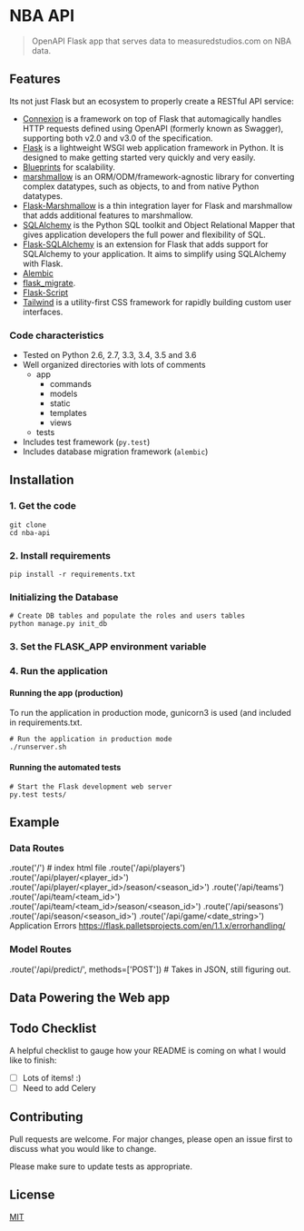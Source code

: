 # NBA API

> OpenAPI Flask app that serves data to measuredstudios.com on NBA data.

## Features

Its not just Flask but an ecosystem to properly create a RESTful API service:

- [Connexion](https://connexion.readthedocs.io/en/latest/index.html) is a framework on top of Flask that automagically handles HTTP requests defined using OpenAPI (formerly known as Swagger), supporting both v2.0 and v3.0 of the specification.
- [Flask](https://flask.palletsprojects.com/en/1.1.x/) is a lightweight WSGI web application framework in Python. It is designed to make getting started very quickly and very easily.
- [Blueprints](https://flask.palletsprojects.com/en/1.0.x/blueprints/) for scalability.
- [marshmallow](https://marshmallow.readthedocs.io/en/stable/) is an ORM/ODM/framework-agnostic library for converting complex datatypes, such as objects, to and from native Python datatypes.
- [Flask-Marshmallow](https://flask-marshmallow.readthedocs.io/en/latest/) is a thin integration layer for Flask and marshmallow that adds additional features to marshmallow.
- [SQLAlchemy](https://www.sqlalchemy.org/library.html) is the Python SQL toolkit and Object Relational Mapper that gives application developers the full power and flexibility of SQL.
- [Flask-SQLAlchemy](https://flask-sqlalchemy.palletsprojects.com/en/2.x/) is an extension for Flask that adds support for SQLAlchemy to your application. It aims to simplify using SQLAlchemy with Flask.
- [Alembic](http://alembic.zzzcomputing.com/)
- [flask_migrate](https://flask-migrate.readthedocs.io/en/latest/).
- [Flask-Script](https://flask-script.readthedocs.io/)
- [Tailwind](https://tailwindcss.com/) is a utility-first CSS framework for rapidly building custom user interfaces.

### Code characteristics

- Tested on Python 2.6, 2.7, 3.3, 3.4, 3.5 and 3.6
- Well organized directories with lots of comments
  - app
    - commands
    - models
    - static
    - templates
    - views
  - tests
- Includes test framework (`py.test`)
- Includes database migration framework (`alembic`)

## Installation

### 1. Get the code

    git clone
    cd nba-api

### 2. Install requirements

    pip install -r requirements.txt

### Initializing the Database

    # Create DB tables and populate the roles and users tables
    python manage.py init_db

### 3. Set the FLASK_APP environment variable

### 4. Run the application

#### Running the app (production)

To run the application in production mode, gunicorn3 is used (and included in requirements.txt.

    # Run the application in production mode
    ./runserver.sh

#### Running the automated tests

    # Start the Flask development web server
    py.test tests/

## Example

### Data Routes

.route('/') # index html file
.route('/api/players')
.route('/api/player/<player_id>')
.route('/api/player/<player_id>/season/<season_id>')
.route('/api/teams')
.route('/api/team/<team_id>')
.route('/api/team/<team_id>/season/<season_id>')
.route('/api/seasons')
.route('/api/season/<season_id>')
.route('/api/game/<date_string>')
Application Errors https://flask.palletsprojects.com/en/1.1.x/errorhandling/

### Model Routes

.route('/api/predict/', methods=['POST']) # Takes in JSON, still figuring out.

## Data Powering the Web app

## Todo Checklist

A helpful checklist to gauge how your README is coming on what I would like to finish:

- [ ] Lots of items! :)
- [ ] Need to add Celery

## Contributing

Pull requests are welcome. For major changes, please open an issue first to discuss what you would like to change.

Please make sure to update tests as appropriate.

## License

[MIT](https://choosealicense.com/licenses/mit/)
